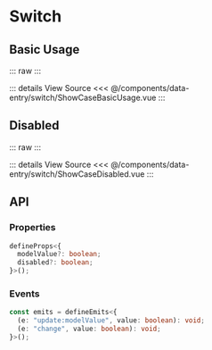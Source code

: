 <script setup lang="ts">
import ShowCaseBasicUsage from './ShowCaseBasicUsage.vue'
import ShowCaseDisabled from './ShowCaseDisabled.vue'
</script>

# Switch

## Basic Usage

::: raw
<ShowCaseBasicUsage />
:::

::: details View Source
<<< @/components/data-entry/switch/ShowCaseBasicUsage.vue
:::

## Disabled

::: raw
<ShowCaseDisabled />
:::

::: details View Source
<<< @/components/data-entry/switch/ShowCaseDisabled.vue
:::

## API

### Properties

```ts
defineProps<{
  modelValue?: boolean;
  disabled?: boolean;
}>();
```

### Events

```ts
const emits = defineEmits<{
  (e: "update:modelValue", value: boolean): void;
  (e: "change", value: boolean): void;
}>();
```
